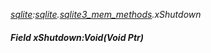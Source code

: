 _[sqlite](../../modules/sqlite/sqlite-module.md):[sqlite](../../modules/sqlite/sqlite-module.md).[sqlite3\_mem\_methods](../../modules/sqlite/sqlite-sqlite3_mem_methods.md).xShutdown_
##### Field xShutdown:Void(Void Ptr)
